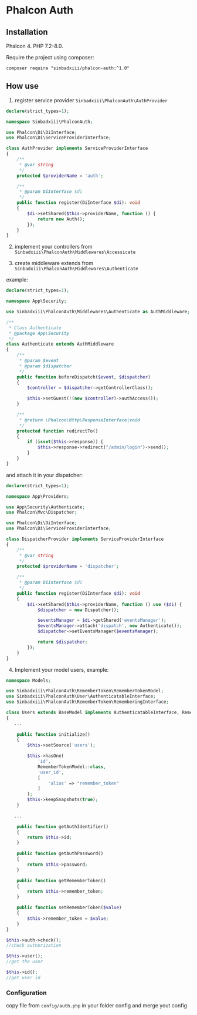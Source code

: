 # Phalcon Auth

## Installation

Phalcon 4. PHP 7.2-8.0.

Require the project using composer:

`composer require "sinbadxiii/phalcon-auth:^1.0"`


## How use

1. register service provider `Sinbadxiii\PhalconAuth\AuthProvider`

```php
declare(strict_types=1);

namespace Sinbadxiii\PhalconAuth;

use Phalcon\Di\DiInterface;
use Phalcon\Di\ServiceProviderInterface;

class AuthProvider implements ServiceProviderInterface
{
    /**
     * @var string
     */
    protected $providerName = 'auth';

    /**
     * @param DiInterface $di
     */
    public function register(DiInterface $di): void
    {
        $di->setShared($this->providerName, function () {
            return new Auth();
        });
    }
}
```

2. implement your controllers from `Sinbadxiii\PhalconAuth\Middlewares\Accessicate`

3. create middleware extends from `Sinbadxiii\PhalconAuth\Middlewares\Authenticate`

example:

```php
declare(strict_types=1);

namespace App\Security;

use Sinbadxiii\PhalconAuth\Middlewares\Authenticate as AuthMiddleware;

/**
 * Class Authenticate
 * @package App\Security
 */
class Authenticate extends AuthMiddleware
{
    /**
     * @param $event
     * @param $dispatcher
     */
    public function beforeDispatch($event, $dispatcher)
    {
        $controller = $dispatcher->getControllerClass();

        $this->setGuest(!(new $controller)->authAccess());
    }

    /**
     * @return \Phalcon\Http\ResponseInterface|void
     */
    protected function redirectTo()
    {
        if (isset($this->response)) {
            $this->response->redirect("/admin/login")->send();
        }
    }
}
```

and attach it in your dispatcher:

```php
declare(strict_types=1);

namespace App\Providers;

use App\Security\Authenticate;
use Phalcon\Mvc\Dispatcher;

use Phalcon\Di\DiInterface;
use Phalcon\Di\ServiceProviderInterface;

class DispatcherProvider implements ServiceProviderInterface
{
    /**
     * @var string
     */
    protected $providerName = 'dispatcher';

    /**
     * @param DiInterface $di
     */
    public function register(DiInterface $di): void
    {
        $di->setShared($this->providerName, function () use ($di) {
            $dispatcher = new Dispatcher();

            $eventsManager = $di->getShared('eventsManager');
            $eventsManager->attach('dispatch', new Authenticate());
            $dispatcher->setEventsManager($eventsManager);

            return $dispatcher;
        });
    }
}
```

4. Implement your model users, example:

```php 
namespace Models;

use Sinbadxiii\PhalconAuth\RememberToken\RememberTokenModel;
use Sinbadxiii\PhalconAuth\User\AuthenticatableInterface;
use Sinbadxiii\PhalconAuth\RememberToken\RememberingInterface;

class Users extends BaseModel implements AuthenticatableInterface, RememberingInterface
{
   ...
   
    public function initialize()
    {
        $this->setSource('users');

        $this->hasOne(
            'id',
            RememberTokenModel::class,
            'user_id',
            [
                'alias' => "remember_token"
            ]
        );
        $this->keepSnapshots(true);
    }
    
   ...

    public function getAuthIdentifier()
    {
        return $this->id;
    }

    public function getAuthPassword()
    {
        return $this->password;
    }

    public function getRememberToken()
    {
        return $this->remember_token;
    }

    public function setRememberToken($value)
    {
        $this->remember_token = $value;
    }
}

```

```php
$this->auth->check(); 
//check authorization

$this->user();
//get the user

$this->id();
//get user id

```

### Configuration

copy file from `config/auth.php` in your folder config and merge yout config
